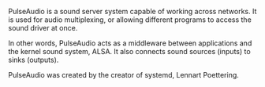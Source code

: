 PulseAudio is a sound server system capable of working across networks. It is used for audio multiplexing, or allowing different programs to access the sound driver at once.

In other words, PulseAudio acts as a middleware between applications and the kernel sound system, ALSA. It also connects sound sources (inputs) to sinks (outputs).

PulseAudio was created by the creator of systemd, Lennart Poettering.
